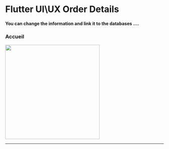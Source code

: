  <h1> Flutter UI\UX Order Details</h1>  
<h4> You can change the information and link it to the databases ....</h4>
<h3>Accueil</h3> 
<img src="https://github.com/abenkoula71/day1-order-details/blob/main/Screenshot%202023-03-23%20224836.png" width="300" /> 
<hr>
